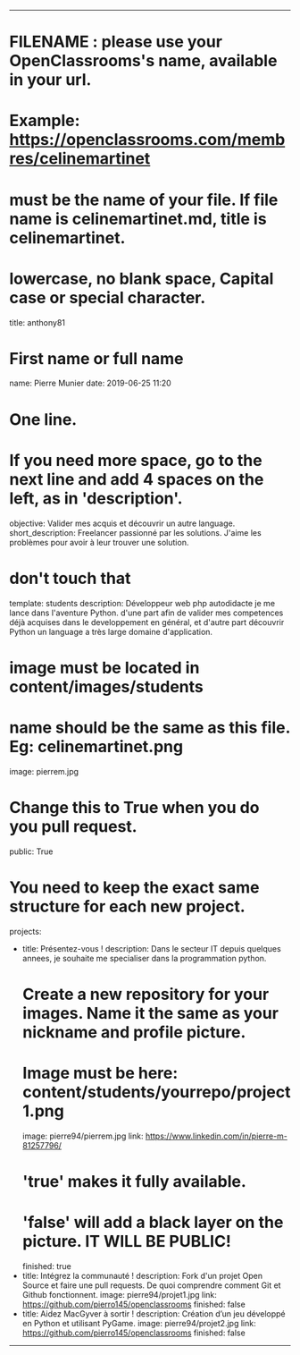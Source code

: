 ﻿---

# FILENAME : please use your OpenClassrooms's name, available in your url.
# Example: https://openclassrooms.com/membres/celinemartinet
# must be the name of your file. If file name is celinemartinet.md, title is celinemartinet.
# lowercase, no blank space, Capital case or special character.
title: anthony81

# First name or full name
name: Pierre Munier
date: 2019-06-25 11:20

# One line.
# If you need more space, go to the next line and add 4 spaces on the left, as in 'description'.
objective: Valider mes acquis et découvrir un autre language.
short_description: Freelancer passionné par les solutions.
    J'aime les problèmes pour avoir à leur trouver une solution.

# don't touch that
template: students
description:
    Développeur web php autodidacte je me lance dans l'aventure Python.
    d'une part afin de valider mes competences déjà acquises dans le
    developpement en général, et d'autre part découvrir Python un language a 
    très large domaine d'application.

# image must be located in content/images/students
# name should be the same as this file. Eg: celinemartinet.png
image: pierrem.jpg

# Change this to True when you do you pull request.
public: True

# You need to keep the exact same structure for each new project.
projects:
  - title: Présentez-vous !
    description: Dans le secteur IT depuis quelques annees, je souhaite me specialiser dans la programmation python.
    # Create a new repository for your images. Name it the same as your nickname and profile picture.
    # Image must be here: content/students/yourrepo/project1.png
    image: pierre94/pierrem.jpg
    link: https://www.linkedin.com/in/pierre-m-81257796/
    # 'true' makes it fully available.
    # 'false' will add a black layer on the picture. IT WILL BE PUBLIC!
    finished: true
  - title: Intégrez la communauté !
    description: Fork d'un projet Open Source et faire une pull requests. De quoi comprendre comment Git et Github fonctionnent.
    image: pierre94/projet1.jpg
    link: https://github.com/pierro145/openclassrooms
    finished: false
  - title: Aidez MacGyver à sortir !
    description: Création d’un jeu développé en Python et utilisant PyGame.
    image: pierre94/projet2.jpg
    link: https://github.com/pierro145/openclassrooms
    finished: false
---